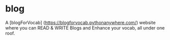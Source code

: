 # blog
 A [blogForVocab] (https://blogforvocab.pythonanywhere.com/) website where you can READ & WRITE Blogs and Enhance your vocab, all under one roof.
